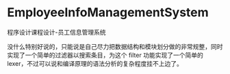 # EmployeeInfoManagementSystem

程序设计课程设计-员工信息管理系统

没什么特别好说的，只能说是自己尽力把数据结构和模块划分做的非常规整，同时实现了一个简单的过滤器以搜索条目，为这个 filter 功能实现了一个简单的 lexer，不过可以说和编译原理的语法分析的复杂程度挂不上边了。
